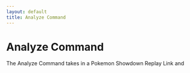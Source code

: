 ```yaml
---
layout: default
title: Analyze Command
---
```


# Analyze Command

The Analyze Command takes in a Pokemon Showdown Replay Link and 